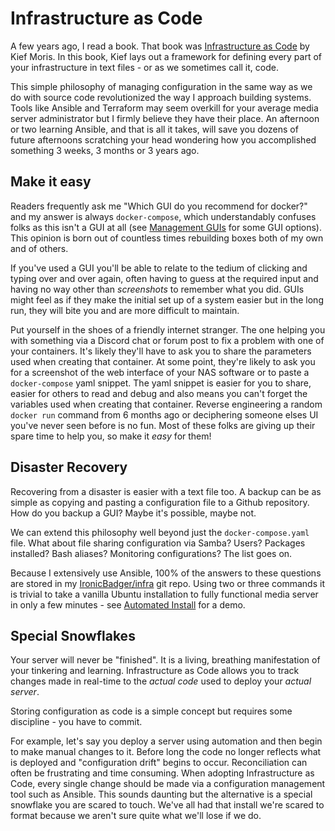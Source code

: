 # Infrastructure as Code

A few years ago, I read a book. That book was [Infrastructure as Code](https://amzn.to/2WjBb5c) by Kief Moris. In this book, Kief lays out a framework for defining every part of your infrastructure in text files - or as we sometimes call it, code. 

This simple philosophy of managing configuration in the same way as we do with source code revolutionized the way I approach building systems. Tools like Ansible and Terraform may seem overkill for your average media server administrator but I firmly believe they have their place. An afternoon or two learning Ansible, and that is all it takes, will save you dozens of future afternoons scratching your head wondering how you accomplished something 3 weeks, 3 months or 3 years ago.

## Make it easy

Readers frequently ask me "Which GUI do you recommend for docker?" and my answer is always `docker-compose`, which understandably confuses folks as this isn't a GUI at all (see [Management GUIs](./management_guis.md) for some GUI options). This opinion is born out of countless times rebuilding boxes both of my own and of others. 

If you've used a GUI you'll be able to relate to the tedium of clicking and typing over and over again, often having to guess at the required input and having no way other than *screenshots* to remember what you did. GUIs might feel as if they make the initial set up of a system easier but in the long run, they will bite you and are more difficult to maintain.

Put yourself in the shoes of a friendly internet stranger. The one helping you with something via a Discord chat or forum post to fix a problem with one of your containers. It's likely they'll have to ask you to share the parameters used when creating that container. At some point, they're likely to ask you for a screenshot of the web interface of your NAS software or to paste a `docker-compose` yaml snippet. The yaml snippet is easier for you to share, easier for others to read and debug and also means you can't forget the variables used when creating that container. Reverse engineering a random `docker run` command from 6 months ago or deciphering someone elses UI you've never seen before is no fun. Most of these folks are giving up their spare time to help you, so make it *easy* for them!

## Disaster Recovery

Recovering from a disaster is easier with a text file too. A backup can be as simple as copying and pasting a configuration file to a Github repository. How do you backup a GUI? Maybe it's possible, maybe not. 

We can extend this philosophy well beyond just the `docker-compose.yaml` file. What about file sharing configuration via Samba? Users? Packages installed? Bash aliases? Monitoring configurations? The list goes on.

Because I extensively use Ansible, 100% of the answers to these questions are stored in my [IronicBadger/infra](https://github.com/ironicbadger/infra) git repo. Using two or three commands it is trivial to take a vanilla Ubuntu installation to fully functional media server in only a few minutes - see [Automated Install](../installation/automated_install.md) for a demo.

## Special Snowflakes

Your server will never be "finished". It is a living, breathing manifestation of your tinkering and learning. Infrastructure as Code allows you to track changes made in real-time to the *actual code* used to deploy your *actual server*. 

Storing configuration as code is a simple concept but requires some discipline - you have to commit. 

For example, let's say you deploy a server using automation and then begin to make manual changes to it. Before long the code no longer reflects what is deployed and "configuration drift" begins to occur. Reconciliation can often be frustrating and time consuming. When adopting Infrastructure as Code, every single change should be made via a configuration management tool such as Ansible. This sounds daunting but the alternative is a special snowflake you are scared to touch. We've all had that install we're scared to format because we aren't sure quite what we'll lose if we do.